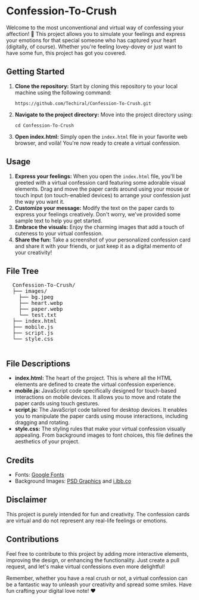 <h1>Confession-To-Crush</h1>
  
  <p>Welcome to the most unconventional and virtual way of confessing your affection! 💌 This project allows you to simulate your feelings and express your emotions for that special someone who has captured your heart (digitally, of course). Whether you're feeling lovey-dovey or just want to have some fun, this project has got you covered.</p>
  
  <h2>Getting Started</h2>
  <ol>
    <li><strong>Clone the repository:</strong> Start by cloning this repository to your local machine using the following command:</li>
    <pre><code>https://github.com/Techiral/Confession-To-Crush.git</code></pre>
    <li><strong>Navigate to the project directory:</strong> Move into the project directory using:</li>
    <pre><code>cd Confession-To-Crush</code></pre>
    <li><strong>Open index.html:</strong> Simply open the <code>index.html</code> file in your favorite web browser, and voilà! You're now ready to create a virtual confession.</li>
  </ol>

  <h2>Usage</h2>
  <ol>
    <li><strong>Express your feelings:</strong> When you open the <code>index.html</code> file, you'll be greeted with a virtual confession card featuring some adorable visual elements. Drag and move the paper cards around using your mouse or touch input (on touch-enabled devices) to arrange your confession just the way you want it.</li>
    <li><strong>Customize your message:</strong> Modify the text on the paper cards to express your feelings creatively. Don't worry, we've provided some sample text to help you get started.</li>
    <li><strong>Embrace the visuals:</strong> Enjoy the charming images that add a touch of cuteness to your virtual confession.</li>
    <li><strong>Share the fun:</strong> Take a screenshot of your personalized confession card and share it with your friends, or just keep it as a digital memento of your creativity!</li>
  </ol>

  <h2>File Tree</h2>
  <pre>
  Confession-To-Crush/
  ├── images/
    ├── bg.jpeg
    ├── heart.webp
    ├── paper.webp
    └── test.txt
  ├── index.html
  ├── mobile.js
  ├── script.js
  └── style.css
  </pre>

  <h2>File Descriptions</h2>
  <ul>
    <li><strong>index.html:</strong> The heart of the project. This is where all the HTML elements are defined to create the virtual confession experience.</li>
    <li><strong>mobile.js:</strong> JavaScript code specifically designed for touch-based interactions on mobile devices. It allows you to move and rotate the paper cards using touch gestures.</li>
    <li><strong>script.js:</strong> The JavaScript code tailored for desktop devices. It enables you to manipulate the paper cards using mouse interactions, including dragging and rotating.</li>
    <li><strong>style.css:</strong> The styling rules that make your virtual confession visually appealing. From background images to font choices, this file defines the aesthetics of your project.</li>
  </ul>

  <h2>Credits</h2>
  <ul>
    <li>Fonts: <a href="https://fonts.google.com/">Google Fonts</a></li>
    <li>Background Images: <a href="https://www.psdgraphics.com/">PSD Graphics</a> and <a href="https://i.ibb.co/">i.ibb.co</a></li>
  </ul>

  <h2>Disclaimer</h2>
  <p>This project is purely intended for fun and creativity. The confession cards are virtual and do not represent any real-life feelings or emotions.</p>

  <h2>Contributions</h2>
  <p>Feel free to contribute to this project by adding more interactive elements, improving the design, or enhancing the functionality. Just create a pull request, and let's make virtual confessions even more delightful!</p>

  <p>Remember, whether you have a real crush or not, a virtual confession can be a fantastic way to unleash your creativity and spread some smiles. Have fun crafting your digital love note! ❤️</p>
